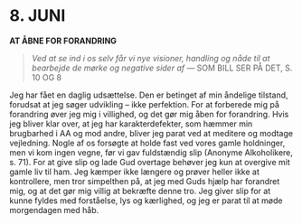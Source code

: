 # 8. JUNI

**AT ÅBNE FOR FORANDRING**

> *Ved at se ind i os selv får vi nye visioner, handling og nåde til at bearbejde de mørke og negative sider af*
> — SOM BILL SER PÅ DET, S. 10 OG 8

Jeg har fået en daglig udsættelse. Den er betinget af min åndelige tilstand, forudsat at jeg søger udvikling – ikke perfektion. For at forberede mig på forandring øver jeg mig i villighed, og det gør mig åben for forandring. Hvis jeg bliver klar over, at jeg har karakterdefekter, som hæmmer min brugbarhed i AA og mod andre, bliver jeg parat ved at meditere og modtage vejledning. Nogle af os forsøgte at holde fast ved vores gamle holdninger, men vi kom ingen vegne, før vi gav fuldstændig slip (Anonyme Alkoholikere, s. 71). For at give slip og lade Gud overtage behøver jeg kun at overgive mit gamle liv til ham. Jeg kæmper ikke længere og prøver heller ikke at kontrollere, men tror simpelthen på, at jeg med Guds hjælp har forandret mig, og at det gør mig villig at bekræfte denne tro. Jeg giver slip for at kunne fyldes med forståelse, lys og kærlighed, og jeg er parat til at møde morgendagen med håb.
